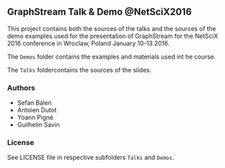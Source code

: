 ## GraphStream Talk & Demo @NetSciX2016

This project contains both the sources of the talks and the sources of the demo examples used for the presentation of GraphStream for the NetSciX 2016 conference in Wroclaw, Poland January 10-13 2016.


The ```Demos``` folder contains the examples and materials used int he course.

The ```Talks``` foldercontains the sources of the slides.



### Authors

- Sefan Balen
- Antoien Dutot
- Yoann Pigné
- Guilhelm Savin

### License

See LICENSE file in respective subfolders ```Talks``` and ```Demos```.
